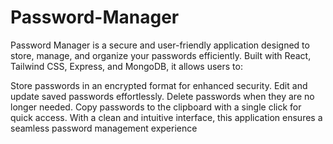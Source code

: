 # Password-Manager
Password Manager is a secure and user-friendly application designed to store, manage, and organize your passwords efficiently. Built with React, Tailwind CSS, Express, and MongoDB, it allows users to:

Store passwords in an encrypted format for enhanced security.
Edit and update saved passwords effortlessly.
Delete passwords when they are no longer needed.
Copy passwords to the clipboard with a single click for quick access.
With a clean and intuitive interface, this application ensures a seamless password management experience
